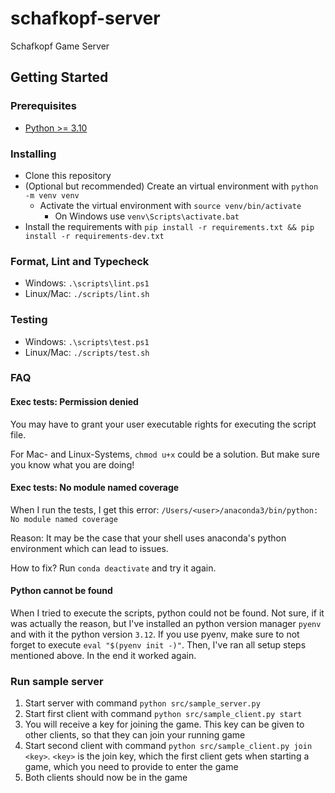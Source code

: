 # schafkopf-server

Schafkopf Game Server

## Getting Started

### Prerequisites

- [Python >= 3.10](https://www.python.org/downloads/)

### Installing

* Clone this repository
* (Optional but recommended) Create an virtual environment with `python -m venv venv`
  * Activate the virtual environment with `source venv/bin/activate`
    * On Windows use `venv\Scripts\activate.bat`
* Install the requirements with `pip install -r requirements.txt && pip install -r requirements-dev.txt`

### Format, Lint and Typecheck

- Windows: `.\scripts\lint.ps1`
- Linux/Mac: `./scripts/lint.sh`

### Testing

* Windows: `.\scripts\test.ps1`
* Linux/Mac: `./scripts/test.sh`

### FAQ

#### Exec tests: Permission denied

You may have to grant your user executable rights for executing the script file.

For Mac- and Linux-Systems, `chmod u+x` could be a solution. But make sure you know what you are doing!

#### Exec tests: No module named coverage

When I run the tests, I get this error: `/Users/<user>/anaconda3/bin/python: No module named coverage`

Reason: It may be the case that your shell uses anaconda's python environment which can lead to issues. 

How to fix? Run `conda deactivate` and try it again.

#### Python cannot be found

When I tried to execute the scripts, python could not be found. Not sure, if it was actually the reason, but I've installed an python version manager `pyenv` and with it the python version `3.12`. If you use pyenv, make sure to not forget to execute `eval "$(pyenv init -)"`. Then, I've ran all setup steps mentioned above. In the end it worked again. 

### Run sample server

1. Start server with command `python src/sample_server.py`
2. Start first client with command `python src/sample_client.py start`
3. You will receive a key for joining the game. This key can be given to other clients,
   so that they can join your running game
4. Start second client with command `python src/sample_client.py join <key>`. `<key>` is the join key,
   which the first client gets when starting a game, which you need to provide to enter the game
5. Both clients should now be in the game
